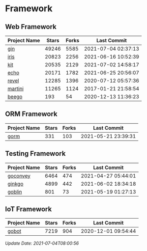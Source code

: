 # Framework

## Web Framework
| Project Name | Stars | Forks | Last Commit |
| ------------ | ----- | ----- | ----------- |
| [gin](https://github.com/gin-gonic/gin) | 49246 | 5585 | 2021-07-04 02:37:13 |
| [iris](https://github.com/kataras/iris) | 20823 | 2256 | 2021-06-16 10:52:39 |
| [kit](https://github.com/go-kit/kit) | 20535 | 2129 | 2021-07-02 14:58:17 |
| [echo](https://github.com/labstack/echo) | 20171 | 1782 | 2021-06-25 20:56:07 |
| [revel](https://github.com/revel/revel) | 12285 | 1396 | 2020-07-12 05:57:36 |
| [martini](https://github.com/go-martini/martini) | 11265 | 1124 | 2017-01-21 21:58:54 |
| [beego](https://github.com/astaxie/beego) | 193 | 54 | 2020-12-13 11:36:23 |

## ORM Framework
| Project Name | Stars | Forks | Last Commit |
| ------------ | ----- | ----- | ----------- |
| [gorm](https://github.com/jinzhu/gorm) | 331 | 103 | 2021-05-21 23:39:31 |

## Testing Framework
| Project Name | Stars | Forks | Last Commit |
| ------------ | ----- | ----- | ----------- |
| [goconvey](https://github.com/smartystreets/goconvey) | 6464 | 474 | 2021-04-27 05:44:01 |
| [ginkgo](https://github.com/onsi/ginkgo) | 4899 | 442 | 2021-06-02 18:34:18 |
| [goblin](https://github.com/franela/goblin) | 801 | 73 | 2021-05-19 01:27:13 |

## IoT Framework
| Project Name | Stars | Forks | Last Commit |
| ------------ | ----- | ----- | ----------- |
| [gobot](https://github.com/hybridgroup/gobot) | 7219 | 904 | 2020-12-01 09:54:44 |

*Update Date: 2021-07-04T08:00:56*